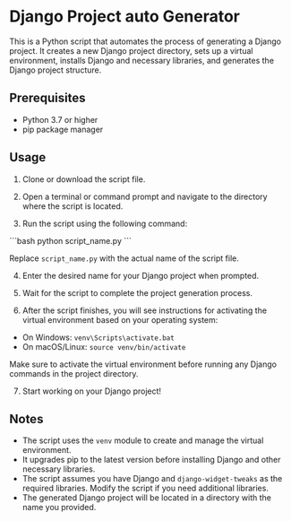 
# Django Project auto Generator

This is a Python script that automates the process of generating a Django project. It creates a new Django project directory, sets up a virtual environment, installs Django and necessary libraries, and generates the Django project structure.

## Prerequisites

- Python 3.7 or higher
- pip package manager

## Usage

1. Clone or download the script file.

2. Open a terminal or command prompt and navigate to the directory where the script is located.

3. Run the script using the following command:

\```bash
python script_name.py
\```

Replace `script_name.py` with the actual name of the script file.

4. Enter the desired name for your Django project when prompted.

5. Wait for the script to complete the project generation process.

6. After the script finishes, you will see instructions for activating the virtual environment based on your operating system:

- On Windows: `venv\Scripts\activate.bat`
- On macOS/Linux: `source venv/bin/activate`

Make sure to activate the virtual environment before running any Django commands in the project directory.

7. Start working on your Django project!

## Notes

- The script uses the `venv` module to create and manage the virtual environment.
- It upgrades pip to the latest version before installing Django and other necessary libraries.
- The script assumes you have Django and `django-widget-tweaks` as the required libraries. Modify the script if you need additional libraries.
- The generated Django project will be located in a directory with the name you provided.
